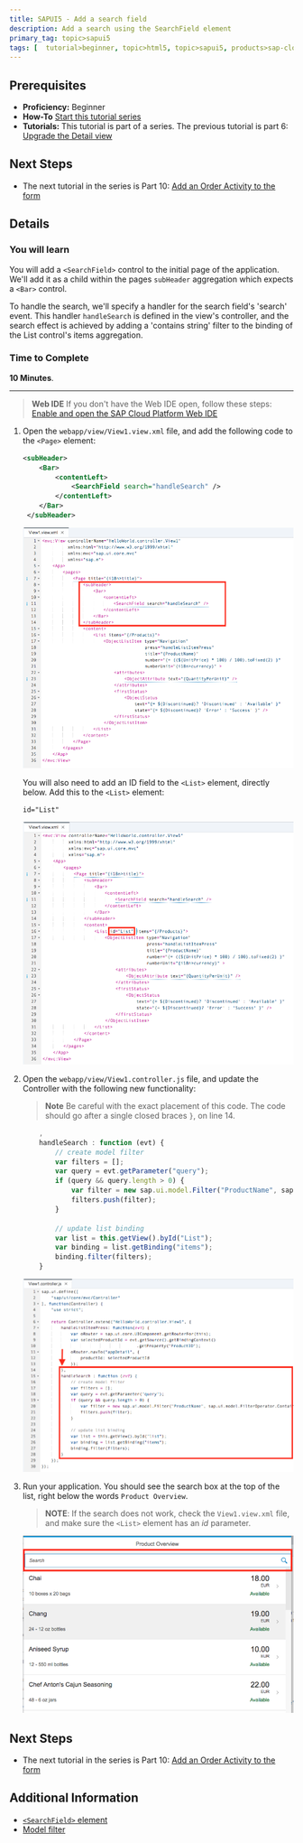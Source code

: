 ```yaml
---
title: SAPUI5 - Add a search field
description: Add a search using the SearchField element
primary_tag: topic>sapui5
tags: [  tutorial>beginner, topic>html5, topic>sapui5, products>sap-cloud-platform ]
---
```

## Prerequisites  
- **Proficiency:** Beginner
- **How-To** [Start this tutorial series](https://www.sap.com/developer/tutorials/sapui5-webide-open-webide.html)
- **Tutorials:** This tutorial is part of a series.  The previous tutorial is part 6: [Upgrade the Detail view](https://www.sap.com/developer/tutorials/sapui5-webide-upgrade-detail-view.html)

## Next Steps
- The next tutorial in the series is Part 10: [Add an Order Activity to the form](https://www.sap.com/developer/tutorials/sapui5-webide-add-order-activity.html)

## Details
### You will learn  
You will add a `<SearchField>` control to the initial page of the application. We'll add it as a child within the pages `subHeader` aggregation which expects a `<Bar>` control.

To handle the search, we'll specify a handler for the search field's 'search' event. This handler `handleSearch` is defined in the view's controller, and the search effect is achieved by adding a 'contains string' filter to the binding of the List control's items aggregation.

### Time to Complete
**10 Minutes**.

---
>  **Web IDE** If you don't have the Web IDE open, follow these steps: [Enable and open the SAP Cloud Platform Web IDE](https://www.sap.com/developer/tutorials/sapui5-webide-open-webide.html)


1.  Open the `webapp/view/View1.view.xml` file, and add the following code to the `<Page>` element:

    ```xml
    <subHeader>
	 	<Bar>
	 		<contentLeft>
	 			<SearchField search="handleSearch" />
	 		</contentLeft>
	 	</Bar>
	 </subHeader>
	```

    ![Adding a subHeader element](1a.png)

    You will also need to add an ID field to the `<List>` element, directly below.  Add this to the `<List>` element:


    ```
    id="List"
    ```

    ![Adding an id tag to the List element](1b.png)

2.  Open the `webapp/view/View1.controller.js` file, and update the Controller with the following new functionality:

    >**Note** Be careful with the exact placement of this code.  The code should go after a single closed braces `}`, on line 14.


    ```javascript
   		,
		handleSearch : function (evt) {
			// create model filter
			var filters = [];
			var query = evt.getParameter("query");
			if (query && query.length > 0) {
				var filter = new sap.ui.model.Filter("ProductName", sap.ui.model.FilterOperator.Contains, query);
				filters.push(filter);
			}

			// update list binding
			var list = this.getView().byId("List");
			var binding = list.getBinding("items");
			binding.filter(filters);
		}
    ```

    ![Add the handleSearch method to the controller](2.png)

3.  Run your application.  You should see the search box at the top of the list, right below the words `Product Overview`.

    > **NOTE**: If the search does not work, check the `View1.view.xml` file, and make sure the `<List>` element has an *id* parameter.

    ![Search field is displayed](3.png)


## Next Steps
- The next tutorial in the series is Part 10: [Add an Order Activity to the form](https://www.sap.com/developer/tutorials/sapui5-webide-add-order-activity.html)

## Additional Information
- [`<SearchField>` element](https://sapui5.hana.ondemand.com/#/api/sap.m.SearchField)
- [Model filter](https://sapui5.hana.ondemand.com/#/api/sap.ui.model.Filter)
